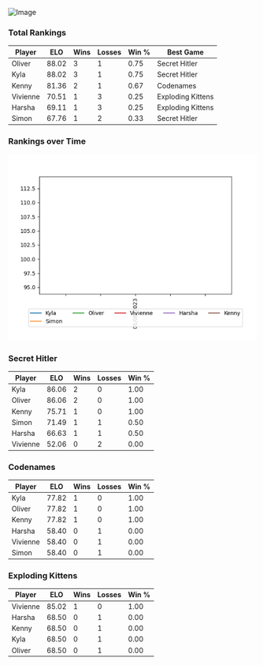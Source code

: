 
![Image](https://media.architecturaldigest.com/photos/618036966ba9675f212cc805/16:9/w_2560%2Cc_limit/SquidGame_Season1_Episode1_00_44_44_16.jpg)

### Total Rankings

| Player | ELO | Wins | Losses | Win % | Best Game |
| --- | --- | --- | --- | --- | --- |
| Oliver | 88.02 | 3 | 1 | 0.75 | Secret Hitler |
| Kyla | 88.02 | 3 | 1 | 0.75 | Secret Hitler |
| Kenny | 81.36 | 2 | 1 | 0.67 | Codenames |
| Vivienne | 70.51 | 1 | 3 | 0.25 | Exploding Kittens |
| Harsha | 69.11 | 1 | 3 | 0.25 | Exploding Kittens |
| Simon | 67.76 | 1 | 2 | 0.33 | Secret Hitler |

### Rankings over Time
![Image](rankings.png)

### Secret Hitler

| Player | ELO | Wins | Losses | Win % |
| --- | --- | --- | --- | --- |
| Kyla | 86.06  | 2 | 0 | 1.00 |
| Oliver | 86.06  | 2 | 0 | 1.00 |
| Kenny | 75.71  | 1 | 0 | 1.00 |
| Simon | 71.49  | 1 | 1 | 0.50 |
| Harsha | 66.63  | 1 | 1 | 0.50 |
| Vivienne | 52.06  | 0 | 2 | 0.00 |

### Codenames

| Player | ELO | Wins | Losses | Win % |
| --- | --- | --- | --- | --- |
| Kyla | 77.82  | 1 | 0 | 1.00 |
| Oliver | 77.82  | 1 | 0 | 1.00 |
| Kenny | 77.82  | 1 | 0 | 1.00 |
| Harsha | 58.40  | 0 | 1 | 0.00 |
| Vivienne | 58.40  | 0 | 1 | 0.00 |
| Simon | 58.40  | 0 | 1 | 0.00 |

### Exploding Kittens

| Player | ELO | Wins | Losses | Win % |
| --- | --- | --- | --- | --- |
| Vivienne | 85.02  | 1 | 0 | 1.00 |
| Harsha | 68.50  | 0 | 1 | 0.00 |
| Kenny | 68.50  | 0 | 1 | 0.00 |
| Kyla | 68.50  | 0 | 1 | 0.00 |
| Oliver | 68.50  | 0 | 1 | 0.00 |